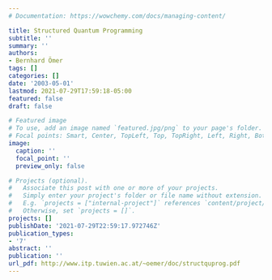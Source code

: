 ```yaml
---
# Documentation: https://wowchemy.com/docs/managing-content/

title: Structured Quantum Programming
subtitle: ''
summary: ''
authors:
- Bernhard Ömer
tags: []
categories: []
date: '2003-05-01'
lastmod: 2021-07-29T17:59:18-05:00
featured: false
draft: false

# Featured image
# To use, add an image named `featured.jpg/png` to your page's folder.
# Focal points: Smart, Center, TopLeft, Top, TopRight, Left, Right, BottomLeft, Bottom, BottomRight.
image:
  caption: ''
  focal_point: ''
  preview_only: false

# Projects (optional).
#   Associate this post with one or more of your projects.
#   Simply enter your project's folder or file name without extension.
#   E.g. `projects = ["internal-project"]` references `content/project/deep-learning/index.md`.
#   Otherwise, set `projects = []`.
projects: []
publishDate: '2021-07-29T22:59:17.972746Z'
publication_types:
- '7'
abstract: ''
publication: ''
url_pdf: http://www.itp.tuwien.ac.at/~oemer/doc/structquprog.pdf
---
```

